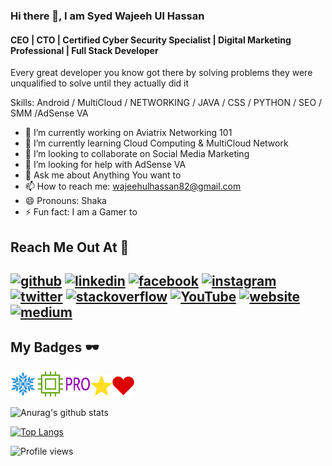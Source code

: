 ### Hi there 👋,  I am Syed Wajeeh Ul Hassan
#### CEO | CTO | Certified Cyber Security Specialist | Digital Marketing Professional | Full Stack Developer
Every great developer you know got there by solving problems they were unqualified to solve until they actually did it

Skills: Android / MultiCloud / NETWORKING / JAVA / CSS / PYTHON / SEO / SMM /AdSense VA

- 🔭 I’m currently working on Aviatrix Networking 101 
- 🌱 I’m currently learning Cloud Computing & MultiCloud Network 
- 👯 I’m looking to collaborate on Social Media Marketing  
- 🤔 I’m looking for help with AdSense VA 
- 💬 Ask me about Anything You want to  
- 📫 How to reach me: wajeehulhassan82@gmail.com 
- 😄 Pronouns: Shaka 
- ⚡ Fun fact: I am a Gamer to  

<h2> Reach Me Out At 👀 <h2>

[<img src='https://cdn.jsdelivr.net/npm/simple-icons@3.0.1/icons/github.svg' alt='github' height='40'>](https://github.com/VJ65)  [<img src='https://cdn.jsdelivr.net/npm/simple-icons@3.0.1/icons/linkedin.svg' alt='linkedin' height='40'>](https://www.linkedin.com/in/https://www.linkedin.com/in/syed-wajeeh-ul-hassan-17b377137//)  [<img src='https://cdn.jsdelivr.net/npm/simple-icons@3.0.1/icons/facebook.svg' alt='facebook' height='40'>](https://www.facebook.com/wajeeh6532)  [<img src='https://cdn.jsdelivr.net/npm/simple-icons@3.0.1/icons/instagram.svg' alt='instagram' height='40'>](https://www.instagram.com/_syed_wajeeh_/)  [<img src='https://cdn.jsdelivr.net/npm/simple-icons@3.0.1/icons/twitter.svg' alt='twitter' height='40'>](https://twitter.com/WajeehulHassa16)  [<img src='https://cdn.jsdelivr.net/npm/simple-icons@3.0.1/icons/stackoverflow.svg' alt='stackoverflow' height='40'>](https://stackoverflow.com/users/https://stackoverflow.com/users/11423089/syed-wajeeh-ul-hassan)  [<img src='https://cdn.jsdelivr.net/npm/simple-icons@3.0.1/icons/youtube.svg' alt='YouTube' height='40'>](https://www.youtube.com/channel/https://www.youtube.com/c/wajeehhassan64/featured?view_as=subscriber)  [<img src='https://cdn.jsdelivr.net/npm/simple-icons@3.0.1/icons/icloud.svg' alt='website' height='40'>](https://thesoftcloud.com/)  [<img src='https://cdn.jsdelivr.net/npm/simple-icons@3.0.1/icons/medium.svg' alt='medium' height='40'>](https://medium.com/@wajeehulhassan82)  

<h2> My Badges  🕶 </h2>

<a href='https://archiveprogram.github.com/'><img src='https://raw.githubusercontent.com/acervenky/animated-github-badges/master/assets/acbadge.gif' width='40' height='40'></a> <a href='https://docs.github.com/en/developers'><img src='https://raw.githubusercontent.com/acervenky/animated-github-badges/master/assets/devbadge.gif' width='40' height='40'></a> <a href='https://github.com/pricing'><img src='https://raw.githubusercontent.com/acervenky/animated-github-badges/master/assets/pro.gif' width='40' height='40'></a><a href='https://stars.github.com/'><img src='https://raw.githubusercontent.com/acervenky/animated-github-badges/master/assets/starbadge.gif' width='35' height='35'></a><a href='https://docs.github.com/en/github/supporting-the-open-source-community-with-github-sponsors'><img src='https://raw.githubusercontent.com/acervenky/animated-github-badges/master/assets/sponsorbadge.gif' width='35' height='35'></a>

![Anurag's github stats](https://github-readme-stats.vercel.app/api?username=anuraghazra&show_icons=true&theme=tokyonight)

[![Top Langs](https://github-readme-stats.vercel.app/api/top-langs/?username=VJ65)](https://github.com/anuraghazra/github-readme-stats)



![Profile views](https://gpvc.arturio.dev/VJ65)  
